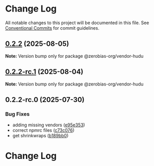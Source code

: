 # Change Log

All notable changes to this project will be documented in this file.
See [Conventional Commits](https://conventionalcommits.org) for commit guidelines.

## [0.2.2](https://github.com/zerobias-org/vendor/compare/@zerobias-org/vendor-hudu@0.2.2-rc.1...@zerobias-org/vendor-hudu@0.2.2) (2025-08-05)

**Note:** Version bump only for package @zerobias-org/vendor-hudu





## [0.2.2-rc.1](https://github.com/zerobias-org/vendor/compare/@zerobias-org/vendor-hudu@0.2.2-rc.0...@zerobias-org/vendor-hudu@0.2.2-rc.1) (2025-08-04)

**Note:** Version bump only for package @zerobias-org/vendor-hudu





## 0.2.2-rc.0 (2025-07-30)


### Bug Fixes

* adding missing vendors ([e95e353](https://github.com/zerobias-org/vendor/commit/e95e35309a1812973f4536f535eee460edc5414c))
* correct npmrc files ([c73c076](https://github.com/zerobias-org/vendor/commit/c73c0761e1e567cc0c2f0f8179725016d11caf8c))
* get shrinkwraps ([b189bb0](https://github.com/zerobias-org/vendor/commit/b189bb0cf53ad66427530ccc0eab7824527942d3))





# Change Log
